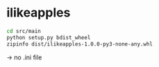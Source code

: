 # ilikeapples

```bash
cd src/main
python setup.py bdist_wheel
zipinfo dist/ilikeapples-1.0.0-py3-none-any.whl

```
-> no .ini file
